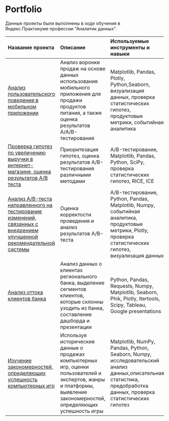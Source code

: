 # Portfolio

Данные проекты были выполнены в ходе обучения в Яндекс.Практикуме профессии "Аналитик данных".

| Название проекта | Описание | Используемые инструменты и навыки | 
| :---------------------- | :---------------------- | :---------------------- |
| [Анализ пользовательского поведения в мобильном приложении](https://github.com/hakerau/Praktikum/tree/main/AAB-test%20(mobile%20app)) | Анализ воронки продаж на основе данных использования мобильного приложения для продажи продуктов питания, а также оценка результатов A/A/B-тестирования | Matplotlib, Pandas, Plotly, Python,Seaborn, визуализация данных, проверка статистических гипотез, продуктовые метрики, событийная аналитика |
| [Проверка гипотез по увеличению выручки в интернет-магазине, оценка результатов A/B теста](https://github.com/hakerau/Praktikum/tree/main/AB-test%20(online_store_revenue)) | Приоритезация гипотез, оценка результатов A/B-тестирования различными методами | A/B-тестирование, Matplotlib, Pandas, Python, SciPy, проверка статистических гипотез, RICE, ICE |
| [Анализ A/B-теста направленного на тестирование изменений, связанных с внедрением улучшенной рекомендательной системы](https://github.com/hakerau/Praktikum/tree/main/AB-test%20(recommender_system)) | Оценка корректости проведения и анализ результатов A/B-теста | A/B-тестирование, Python, Pandas, Matplotlib, Numpy, событийная аналитика, продуктовые метрики, Plotly, проверка статистических гипотез, визуализация данных |
| [Анализ оттока клиентов банка](https://github.com/hakerau/Praktikum/tree/main/Bank_clients_churn_analysis) | Анализ данных о клиентах регионального банка, выделение сегментов клиентов, которые склонны уходить из банка, составление дашборда и презентации | Python, Pandas, Requests, Numpy, Matplotlib, Seaborn, Phik, Plotly, Itertools, Scipy, Tableau, Google presentations |
| [Изучение закономерностей, определяющих успешность компьютерных игр](https://github.com/hakerau/Praktikum/tree/main/Games_success_factors_analysis) | Используя исторические данные о продажах компьютерных игр, оценки пользователей и экспертов, жанры и платформы, выявление закономерностей, определяющих успешность игры | Matplotlib, NumPy, Pandas, Python, Seaborn, Numpy, исследовательский анализ данных,описательная статистика, предобработка данных, проверка статистических гипотез |
